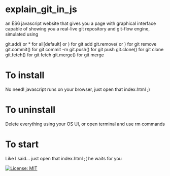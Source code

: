 # explain_git_in_js

an ES6 javascript website that gives you a page with graphical interface
capable of showing you a real-live git repository and git-flow engine, simulated using

git.add(<filename> or * for all[default] or <file id>) for git add
git.remove(<filename> or <file id>) for git remove
git.commit(<message>) for git commit -m <message>
git.push() for git push
git.clone(<repo-link>) for git clone <repo-link>
git.fetch() for git fetch
git.merge() for git merge
  

# To install
  No need! javascript runs on your browser, just open that index.html ;)
# To uninstall
  Delete everything using your OS UI, or open terminal and use rm commands
# To start
  Like I said... just open that index.html ;( he waits for you
  

[![License: MIT](https://img.shields.io/badge/License-MIT-yellow.svg)](https://opensource.org/licenses/MIT)

